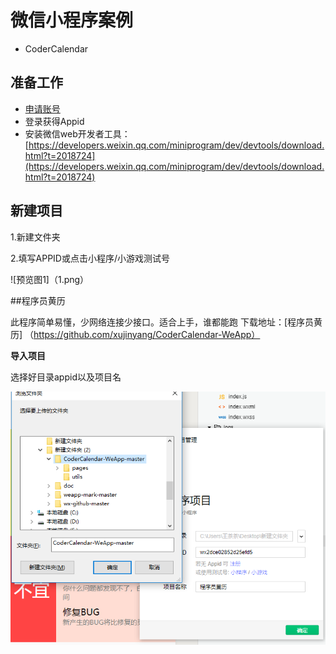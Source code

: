 # 微信小程序案例

* CoderCalendar

## 准备工作

* [申请账号](https://developers.weixin.qq.com/miniprogram/dev/quickstart/basic/getting-started.html)
* 登录获得Appid
* 安装微信web开发者工具：[https://developers.weixin.qq.com/miniprogram/dev/devtools/download.html?t=2018724](https://developers.weixin.qq.com/miniprogram/dev/devtools/download.html?t=2018724)

## 新建项目

1.新建文件夹

2.填写APPID或点击小程序/小游戏测试号

![预览图1]（1.png）

##程序员黄历 

此程序简单易懂，少网络连接少接口。适合上手，谁都能跑
下载地址：[程序员黄历] （https://github.com/xujinyang/CoderCalendar-WeApp）

**导入项目**

选择好目录appid以及项目名

![预览图2](2.png)
